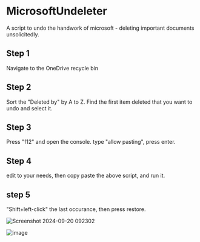 # MicrosoftUndeleter
A script to undo the handwork of microsoft - deleting important documents unsolicitedly.

## Step 1

Navigate to the OneDrive recycle bin

## Step 2

Sort the "Deleted by" by A to Z. Find the first item deleted that you want to undo and select it.

## Step 3

Press "f12" and open the console. type "allow pasting", press enter.

## Step 4

edit to your needs, then copy paste the above script, and run it.

## step 5

"Shift+left-click" the last occurance, then press restore.

![Screenshot 2024-09-20 092302](https://github.com/user-attachments/assets/0dd5a178-6c53-49c9-879d-5727c5dc6eba)

![image](https://github.com/user-attachments/assets/56828bbb-b546-49c0-950d-06410035fd54)
